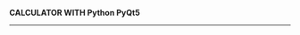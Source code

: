 ****CALCULATOR WITH Python PyQt5****

------------------------------------------------------------------------------------------------------------------------
